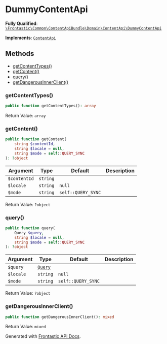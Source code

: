 #  DummyContentApi

**Fully Qualified**: [`\Frontastic\Common\ContentApiBundle\Domain\ContentApi\DummyContentApi`](../../../../../src/php/ContentApiBundle/Domain/ContentApi/DummyContentApi.php)

**Implements**: [`ContentApi`](../ContentApi.md)

## Methods

* [getContentTypes()](#getcontenttypes)
* [getContent()](#getcontent)
* [query()](#query)
* [getDangerousInnerClient()](#getdangerousinnerclient)

### getContentTypes()

```php
public function getContentTypes(): array
```

Return Value: `array`

### getContent()

```php
public function getContent(
    string $contentId,
    string $locale = null,
    string $mode = self::QUERY_SYNC
): ?object
```

Argument|Type|Default|Description
--------|----|-------|-----------
`$contentId`|`string`||
`$locale`|`string`|`null`|
`$mode`|`string`|`self::QUERY_SYNC`|

Return Value: `?object`

### query()

```php
public function query(
    Query $query,
    string $locale = null,
    string $mode = self::QUERY_SYNC
): ?object
```

Argument|Type|Default|Description
--------|----|-------|-----------
`$query`|[`Query`](../Query.md)||
`$locale`|`string`|`null`|
`$mode`|`string`|`self::QUERY_SYNC`|

Return Value: `?object`

### getDangerousInnerClient()

```php
public function getDangerousInnerClient(): mixed
```

Return Value: `mixed`

Generated with [Frontastic API Docs](https://github.com/FrontasticGmbH/apidocs).
